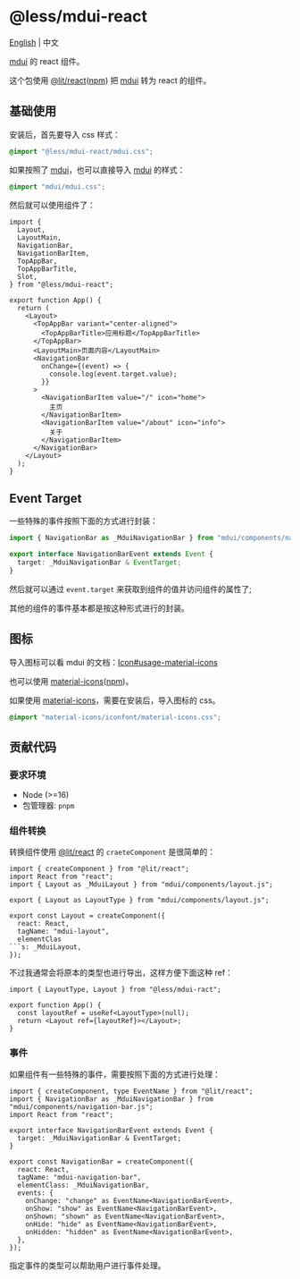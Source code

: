 # @less/mdui-react

[English](./README.md) | 中文

[mdui](https://github.com/zdhxiong/mdui) 的 react 组件。

这个包使用 [@lit/react](https://lit.dev/docs/frameworks/react/)([npm](https://www.npmjs.com/package/@lit/react)) 把 [mdui](https://github.com/zdhxiong/mdui) 转为 react 的组件。

## 基础使用

安装后，首先要导入 css 样式：

```css
@import "@less/mdui-react/mdui.css";
```

如果按照了 [mdui](https://github.com/zdhxiong/mdui)，也可以直接导入 [mdui](https://github.com/zdhxiong/mdui) 的样式：

```css
@import "mdui/mdui.css";
```

然后就可以使用组件了：

```tsx
import {
  Layout,
  LayoutMain,
  NavigationBar,
  NavigationBarItem,
  TopAppBar,
  TopAppBarTitle,
  Slot,
} from "@less/mdui-react";

export function App() {
  return (
    <Layout>
      <TopAppBar variant="center-aligned">
        <TopAppBarTitle>应用标题</TopAppBarTitle>
      </TopAppBar>
      <LayoutMain>页面内容</LayoutMain>
      <NavigationBar
        onChange={(event) => {
          console.log(event.target.value);
        }}
      >
        <NavigationBarItem value="/" icon="home">
          主页
        </NavigationBarItem>
        <NavigationBarItem value="/about" icon="info">
          关于
        </NavigationBarItem>
      </NavigationBar>
    </Layout>
  );
}
```

## Event Target

一些特殊的事件按照下面的方式进行封装：

```ts
import { NavigationBar as _MduiNavigationBar } from "mdui/components/navigation-bar.js";

export interface NavigationBarEvent extends Event {
  target: _MduiNavigationBar & EventTarget;
}
```

然后就可以通过 `event.target` 来获取到组件的值并访问组件的属性了;

其他的组件的事件基本都是按这种形式进行的封装。

## 图标

导入图标可以看 mdui 的文档：[Icon#usage-material-icons](https://www.mdui.org/docs/2/components/icon#usage-material-icons)

也可以使用 [material-icons](https://github.com/marella/material-icons)([npm](https://www.npmjs.com/package/material-icons))。

如果使用 [material-icons](https://github.com/marella/material-icons)，需要在安装后，导入图标的 css。

```css
@import "material-icons/iconfont/material-icons.css";
```

## 贡献代码

### 要求环境

- Node (>=16)
- 包管理器: `pnpm`

### 组件转换

转换组件使用 [@lit/react](https://lit.dev/docs/frameworks/react/) 的 `craeteComponent` 是很简单的：

````tsx
import { createComponent } from "@lit/react";
import React from "react";
import { Layout as _MduiLayout } from "mdui/components/layout.js";

export { Layout as LayoutType } from "mdui/components/layout.js";

export const Layout = createComponent({
  react: React,
  tagName: "mdui-layout",
  elementClas
```s: _MduiLayout,
});
````

不过我通常会将原本的类型也进行导出，这样方便下面这种 ref：

```tsx
import { LayoutType, Layout } from "@less/mdui-ract";

export function App() {
  const layoutRef = useRef<LayoutType>(null);
  return <Layout ref={layoutRef}></Layout>;
}
```

### 事件

如果组件有一些特殊的事件，需要按照下面的方式进行处理：

```tsx
import { createComponent, type EventName } from "@lit/react";
import { NavigationBar as _MduiNavigationBar } from "mdui/components/navigation-bar.js";
import React from "react";

export interface NavigationBarEvent extends Event {
  target: _MduiNavigationBar & EventTarget;
}

export const NavigationBar = createComponent({
  react: React,
  tagName: "mdui-navigation-bar",
  elementClass: _MduiNavigationBar,
  events: {
    onChange: "change" as EventName<NavigationBarEvent>,
    onShow: "show" as EventName<NavigationBarEvent>,
    onShown: "shown" as EventName<NavigationBarEvent>,
    onHide: "hide" as EventName<NavigationBarEvent>,
    onHidden: "hidden" as EventName<NavigationBarEvent>,
  },
});
```

指定事件的类型可以帮助用户进行事件处理。
